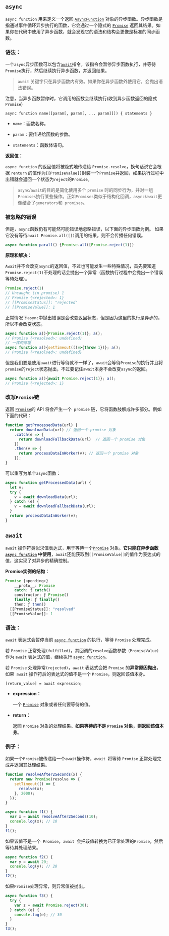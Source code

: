 ## `async`

`async function` 用来定义一个返回 [`AsyncFunction`](https://developer.mozilla.org/zh-CN/docs/Web/JavaScript/Reference/Global_Objects/AsyncFunction) 对象的异步函数。异步函数是指通过事件循环异步执行的函数，它会通过一个隐式的 [`Promise`](https://developer.mozilla.org/zh-CN/docs/Web/JavaScript/Reference/Global_Objects/Promise) 返回其结果。如果你在代码中使用了异步函数，就会发现它的语法和结构会更像是标准的同步函数。

### 语法：

一个`async`异步函数可以包含[`await`](https://developer.mozilla.org/zh-CN/docs/Web/JavaScript/Reference/Operators/await)指令，该指令会暂停异步函数执行，并等待`Promise`执行，然后继续执行异步函数，并返回结果。

> `await` 关键字只在异步函数内有效。如果你在异步函数外使用它，会抛出语法错误。

注意，当异步函数暂停时，它调用的函数会继续执行(收到异步函数返回的隐式 `Promise`)

```
async function name([param[, param[, ... param]]]) { statements }
```

- `name`：函数名称。

- `param`：要传递给函数的参数。

- `statements`：函数体语句。

**返回值：**

`async function` 的返回值将被隐式地传递给 `Promise.resolve`，换句话说它会根据 `renturn` 的值作为`[[PromiseValue]]`封装一个`Promise`并返回，如果执行过程中出错就会返回一个状态为`reject`的`Promise`。

> `async`/`await`的目的是简化使用多个 `promise` 时的同步行为，并对一组 `Promises`执行某些操作。正如`Promises`类似于结构化回调，`async`/`await`更像结合了`generators`和` promises`。

### 被忽略的错误

但是，`async`函数仍有可能然可能错误地忽略错误，以下面的异步函数为例。 如果它没有等待`await Promise.all([])`调用的结果，则不会传播任何错误。

```js
async function parall() {Promise.all([Promise.reject(1)])
```

**原理和解决：**

`Await`并不会改变`async`的返回值，不过也可能发生一些特殊情况，首先要知道`Promise.reject(1)`不处理的话会抛出一个异常（函数执行过程中会抛出一个错误等待处理）。

```js
Promise.reject(1)
// Uncaught (in promise) 1
// Promise {<rejected>: 1}
// [[PromiseStatus]]: "rejected"
// [[PromiseValue]]: 1
```

正常情况下`async`中抛出错误是会改变返回状态，但是因为这里的执行是异步的，所以不会改变状态。

```js
async function a(){Promise.reject(1)}; a();
// Promise {<resolved>: undefined)
// 一样的原理
async function a(){setTimeout(()=>{throw 1})}; a();
// Promise {<resolved>: undefined}
```

但是我们要是使用`await`进行等待就不一样了，`await`会等待`Promise`的执行并且将`promise`的`reject`状态抛出，不过要记住`await`本身不会改变`async`的返回。

```js
async function a(){await Promise.reject(1)}; a();
// Promise {<rejected>: 1}
```

### 改写`Promise`链

返回 [`Promise`](https://developer.mozilla.org/zh-CN/docs/Web/JavaScript/Reference/Global_Objects/Promise)的 API 将会产生一个` promise` 链，它将函数肢解成许多部分。例如下面的代码：

```js
function getProcessedData(url) {
  return downloadData(url) // 返回一个 promise 对象
    .catch(e => {
      return downloadFallbackData(url)  // 返回一个 promise 对象
    })
    .then(v => {
      return processDataInWorker(v); // 返回一个 promise 对象
    });
}
```

可以重写为单个`async`函数：

```js
async function getProcessedData(url) {
  let v;
  try {
    v = await downloadData(url); 
  } catch (e) {
    v = await downloadFallbackData(url);
  }
  return processDataInWorker(v);
}
```

## `await`

`await` 操作符类似求值表达式，用于等待一个[`Promise`](https://developer.mozilla.org/zh-CN/docs/Web/JavaScript/Reference/Global_Objects/Promise) 对象。**它只能在异步函数 [`async function`](https://developer.mozilla.org/zh-CN/docs/Web/JavaScript/Reference/Statements/async_function) 中使用**，`await`还能获取到`[[PromiseValue]]`的值作为表达式的值，这实现了对异步的精确控制。

**Promise实例的结构：**

```js
Promise {<pending>}
	__proto__: Promise
    catch: ƒ catch()
    constructor: ƒ Promise()
    finally: ƒ finally()
    then: ƒ then()
  [[PromiseStatus]]: "resolved"
  [[PromiseValue]]: 1
```

### 语法：

`await` 表达式会暂停当前 [`async function`](https://developer.mozilla.org/zh-CN/docs/Web/JavaScript/Reference/Statements/async_function) 的执行，等待 `Promise` 处理完成。

若 `Promise` 正常处理`(fulfilled)`，其回调的`resolve`函数参数`（PromiseValue）`作为 `await` 表达式的值，继续执行 [`async function`](https://developer.mozilla.org/zh-CN/docs/Web/JavaScript/Reference/Statements/async_function)。

若 `Promise` 处理异常`(rejected)`，`await` 表达式会把 `Promise` 的**异常原因抛出**，如果` await` 操作符后的表达式的值不是一个 `Promise`，则返回该值本身。

```
[return_value] = await expression;
```

- **expression：**

  一个 [`Promise`](https://developer.mozilla.org/zh-CN/docs/Web/JavaScript/Reference/Global_Objects/Promise) 对象或者任何要等待的值。

- **return：**

  返回 `Promise` 对象的处理结果。**如果等待的不是 `Promise` 对象，则返回该值本身**。

### 例子：

如果一个` Promise `被传递给一个` await `操作符，`await `将等待 `Promise` 正常处理完成并返回其处理结果。

```js
function resolveAfter2Seconds(x) {
  return new Promise(resolve => {
    setTimeout(() => {
      resolve(x);
    }, 2000);
  });
}

async function f1() {
  var x = await resolveAfter2Seconds(10);
  console.log(x); // 10
}
f1();
```

如果该值不是一个` Promise`，`await `会把该值转换为已正常处理的`Promise`，然后等待其处理结果。

```js
async function f2() {
  var y = await 20;
  console.log(y); // 20
}
f2();
```

如果` Promise `处理异常，则异常值被抛出。

```js
async function f3() {
  try {
    var z = await Promise.reject(30);
  } catch (e) {
    console.log(e); // 30
  }
}
f3();
```

